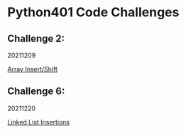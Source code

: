 # Python401 Code Challenges 

## Challenge 2:
20211209

[Array Insert/Shift](array_insert_shift.md)

## Challenge 6:
20211220

[Linked List Insertions](linked_list-insertions.md)
